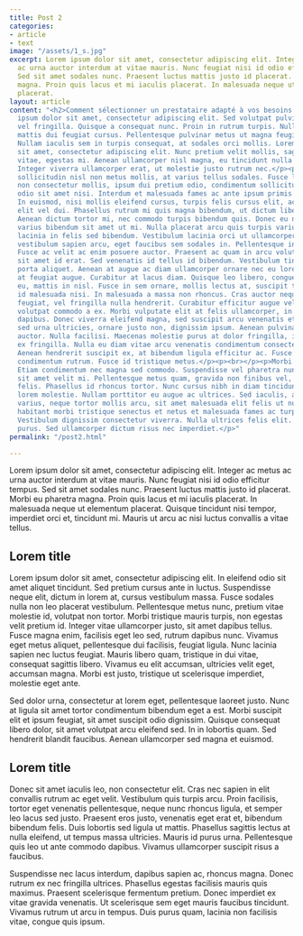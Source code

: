 ```yaml
---
title: Post 2
categories:
- article
- text
image: "/assets/1_s.jpg"
excerpt: Lorem ipsum dolor sit amet, consectetur adipiscing elit. Integer ac metus
  ac urna auctor interdum at vitae mauris. Nunc feugiat nisi id odio efficitur tempus.
  Sed sit amet sodales nunc. Praesent luctus mattis justo id placerat. Morbi eu pharetra
  magna. Proin quis lacus et mi iaculis placerat. In malesuada neque ut elementum
  placerat.
layout: article
content: "<h2>Comment sélectionner un prestataire adapté à vos besoins ? _____</h2><p></p><p>Lorem
  ipsum dolor sit amet, consectetur adipiscing elit. Sed volutpat pulvinar libero
  vel fringilla. Quisque a consequat nunc. Proin in rutrum turpis. Nulla vel nibh
  mattis dui feugiat cursus. Pellentesque pulvinar metus ut magna feugiat blandit.
  Nullam iaculis sem in turpis consequat, at sodales orci mollis. Lorem ipsum dolor
  sit amet, consectetur adipiscing elit. Nunc pretium velit mollis, sagittis augue
  vitae, egestas mi. Aenean ullamcorper nisl magna, eu tincidunt nulla sagittis tristique.
  Integer viverra ullamcorper erat, ut molestie justo rutrum nec.</p><p><br></p><p>Cras
  sollicitudin nisl non metus mollis, at varius tellus sodales. Fusce lobortis, justo
  non consectetur mollis, ipsum dui pretium odio, condimentum sollicitudin lectus
  odio sit amet nisi. Interdum et malesuada fames ac ante ipsum primis in faucibus.
  In euismod, nisi mollis eleifend cursus, turpis felis cursus elit, ac egestas mi
  elit vel dui. Phasellus rutrum mi quis magna bibendum, ut dictum libero tempor.
  Aenean dictum tortor mi, nec commodo turpis bibendum quis. Donec eu nunc eu turpis
  varius bibendum sit amet ut mi. Nulla placerat arcu quis turpis varius ullamcorper.</p><p><br></p><p>Integer
  lacinia in felis sed bibendum. Vestibulum lacinia orci ut ullamcorper tempor. Pellentesque
  vestibulum sapien arcu, eget faucibus sem sodales in. Pellentesque in odio dui.
  Fusce ac velit ac enim posuere auctor. Praesent ac quam in arcu volutpat sagittis
  sit amet id erat. Sed venenatis id tellus id bibendum. Vestibulum tincidunt ex vitae
  porta aliquet. Aenean at augue ac diam ullamcorper ornare nec eu lorem. Suspendisse
  at feugiat augue. Curabitur at lacus diam. Quisque leo libero, congue non sodales
  eu, mattis in nisl. Fusce in sem ornare, mollis lectus at, suscipit tellus.</p><p><br></p><p>Praesent
  id malesuada nisi. In malesuada a massa non rhoncus. Cras auctor neque vel velit
  feugiat, vel fringilla nulla hendrerit. Curabitur efficitur augue vel arcu vulputate
  volutpat commodo a ex. Morbi vulputate elit at felis ullamcorper, in pharetra quam
  dapibus. Donec viverra eleifend magna, sed suscipit arcu venenatis et. Curabitur
  sed urna ultricies, ornare justo non, dignissim ipsum. Aenean pulvinar vel est ut
  auctor. Nulla facilisi. Maecenas molestie purus at dolor fringilla, in condimentum
  ex fringilla. Nulla eu diam vitae arcu venenatis condimentum consectetur in orci.
  Aenean hendrerit suscipit ex, at bibendum ligula efficitur ac. Fusce id ex et odio
  condimentum rutrum. Fusce id tristique metus.</p><p><br></p><p>Morbi sed nulla ipsum.
  Etiam condimentum nec magna sed commodo. Suspendisse vel pharetra nunc. Vivamus
  sit amet velit mi. Pellentesque metus quam, gravida non finibus vel, mollis sed
  felis. Phasellus id rhoncus tortor. Nunc cursus nibh in diam tincidunt, eget congue
  lorem molestie. Nullam porttitor eu augue ac ultrices. Sed iaculis, ante at varius
  varius, neque tortor mollis arcu, sit amet malesuada elit felis ut nunc. Pellentesque
  habitant morbi tristique senectus et netus et malesuada fames ac turpis egestas.
  Vestibulum dignissim consectetur viverra. Nulla ultrices felis elit. Morbi at scelerisque
  purus. Sed ullamcorper dictum risus nec imperdiet.</p>"
permalink: "/post2.html"

---
```

Lorem ipsum dolor sit amet, consectetur adipiscing elit. Integer ac metus ac urna auctor interdum at vitae mauris. Nunc feugiat nisi id odio efficitur tempus. Sed sit amet sodales nunc. Praesent luctus mattis justo id placerat. Morbi eu pharetra magna. Proin quis lacus et mi iaculis placerat. In malesuada neque ut elementum placerat. Quisque tincidunt nisi tempor, imperdiet orci et, tincidunt mi. Mauris ut arcu ac nisi luctus convallis a vitae tellus.

## Lorem title

Lorem ipsum dolor sit amet, consectetur adipiscing elit. In eleifend odio sit amet aliquet tincidunt. Sed pretium cursus ante in luctus. Suspendisse neque elit, dictum in lorem at, cursus vestibulum massa. Fusce sodales nulla non leo placerat vestibulum. Pellentesque metus nunc, pretium vitae molestie id, volutpat non tortor. Morbi tristique mauris turpis, non egestas velit pretium id. Integer vitae ullamcorper justo, sit amet dapibus tellus. Fusce magna enim, facilisis eget leo sed, rutrum dapibus nunc. Vivamus eget metus aliquet, pellentesque dui facilisis, feugiat ligula. Nunc lacinia sapien nec luctus feugiat. Mauris libero quam, tristique in dui vitae, consequat sagittis libero. Vivamus eu elit accumsan, ultricies velit eget, accumsan magna. Morbi est justo, tristique ut scelerisque imperdiet, molestie eget ante.

Sed dolor urna, consectetur at lorem eget, pellentesque laoreet justo. Nunc at ligula sit amet tortor condimentum bibendum eget a est. Morbi suscipit elit et ipsum feugiat, sit amet suscipit odio dignissim. Quisque consequat libero dolor, sit amet volutpat arcu eleifend sed. In in lobortis quam. Sed hendrerit blandit faucibus. Aenean ullamcorper sed magna et euismod.

## Lorem title

Donec sit amet iaculis leo, non consectetur elit. Cras nec sapien in elit convallis rutrum ac eget velit. Vestibulum quis turpis arcu. Proin facilisis, tortor eget venenatis pellentesque, neque nunc rhoncus ligula, et semper leo lacus sed justo. Praesent eros justo, venenatis eget erat et, bibendum bibendum felis. Duis lobortis sed ligula ut mattis. Phasellus sagittis lectus at nulla eleifend, ut tempus massa ultricies. Mauris id purus urna. Pellentesque quis leo ut ante commodo dapibus. Vivamus ullamcorper suscipit risus a faucibus.

Suspendisse nec lacus interdum, dapibus sapien ac, rhoncus magna. Donec rutrum ex nec fringilla ultrices. Phasellus egestas facilisis mauris quis maximus. Praesent scelerisque fermentum pretium. Donec imperdiet ex vitae gravida venenatis. Ut scelerisque sem eget mauris faucibus tincidunt. Vivamus rutrum ut arcu in tempus. Duis purus quam, lacinia non facilisis vitae, congue quis ipsum.